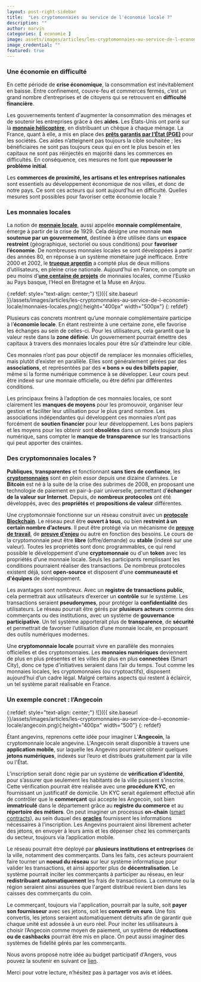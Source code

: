 ```yaml
---
layout: post-right-sidebar
title:  "Les cryptomonnaies au service de l'économie locale ?"
description: ""
author: marvin
categories: [ economie ]
image: assets/images/articles/les-cryptomonnaies-au-service-de-l-economie-locale/1.png
image_credential: ""
featured: true
---
```


### Une économie en difficulté

En cette période de **crise économique**, la consommation est inévitablement en baisse. Entre confinement, couvre-feu et commerces fermés, c’est un grand nombre d’entreprises et de citoyens qui se retrouvent en **difficulté financière**. 

Les gouvernements tentent d'augmenter la consommation des ménages et de soutenir les entreprises grâce à des **aides**. Les États-Unis ont parié sur la [**monnaie hélicoptère**](https://fr.wikipedia.org/wiki/Monnaie_h%C3%A9licopt%C3%A8re), en distribuant un chèque à chaque ménage. La France, quant à elle, a mis en place des [**prêts garantis par l’État (PGE)**](https://www.economie.gouv.fr/covid19-soutien-entreprises/pret-garanti-par-letat) pour les sociétés. Ces aides n’atteignent pas toujours la cible souhaitée ; les bénéficiaires ne sont pas toujours ceux qui en ont le plus besoin et les capitaux ne sont pas réinjectés en majorité dans les commerces en difficultés. En conséquence, ces mesures ne font que **repousser le problème initial**.

Les **commerces de proximité, les artisans et les entreprises nationales** sont essentiels au développement économique de nos villes, et donc de notre pays. Ce sont ces acteurs qui sont aujourd’hui en difficulté. Quelles mesures sont possibles pour favoriser cette économie locale ? 

### Les monnaies locales

La notion de [**monnaie locale**](https://fr.wikipedia.org/wiki/Monnaie_locale), aussi appelée **monnaie complémentaire**, émerge à partir de la crise de 1929. Cela désigne une monnaie **non soutenue par un gouvernement**, destinée à être utilisée dans un **espace restreint** (géographique, sectoriel ou sous conditions) pour **favoriser l’économie**. De nombreuses monnaies locales se sont développées à partir des années 80, en réponse à un système monétaire jugé inefficace. Entre 2000 et 2002, le [**trueque argentin**](https://www.franceculture.fr/oeuvre/monnaies-locales-et-economie-populaire-en-argentine) a compté plus de deux millions d’utilisateurs, en pleine crise nationale. Aujourd’hui en France, on compte un peu moins d’[**une centaine de projets**](https://fr.wikipedia.org/wiki/Liste_des_monnaies_locales_compl%C3%A9mentaires_en_France) de monnaies locales, comme l’Eusko au Pays basque, l’Heol en Bretagne et la Muse en Anjou.

{:refdef: style="text-align: center;"}
![]({{ site.baseurl }}/assets/images/articles/les-cryptomonnaies-au-service-de-l-economie-locale/monnaies-locales.png){:height="400px" width="500px"}
{: refdef}

Plusieurs cas concrets montrent qu’une monnaie complémentaire participe à l’**économie locale**. En étant restreinte à une certaine zone, elle favorise les échanges au sein de celles-ci. Pour les utilisateurs, cela garantit que la valeur reste dans la **zone définie**. Un gouvernement pourrait émettre des capitaux à travers des monnaies locales pour être sûr d’atteindre leur cible. 

Ces monnaies n’ont pas pour objectif de remplacer les monnaies officielles, mais plutôt d’exister en parallèle. Elles sont généralement gérées par des **associations**, et représentées par des **« bons » ou des billets papier**, même si la forme numérique commence à se développer. Leur cours peut être indexé sur une monnaie officielle, ou être défini par différentes conditions.

Les principaux freins à l’adoption de ces monnaies locales, ce sont clairement les **manques de moyens** pour les promouvoir, organiser leur gestion et faciliter leur utilisation pour le plus grand nombre. Les associations indépendantes qui développent ces monnaies n’ont pas forcément de **soutien financier** pour leur développement. Les bons papiers et les moyens pour les obtenir sont **obsolètes** dans un monde toujours plus numérique, sans compter le **manque de transparence** sur les transactions qui peut apporter des craintes. 

### Des cryptomonnaies locales ?

**Publiques**, **transparentes** et fonctionnant **sans tiers de confiance**, les [**cryptomonnaies**](https://fr.wikipedia.org/wiki/Cryptomonnaie) sont en plein essor depuis une dizaine d’années. Le **Bitcoin** est né à la suite de la crise des subrimes de 2008, en proposant une technologie de paiement en pair-à-pair universelle, permettant d’**échanger de la valeur sur Internet**. Depuis, de **nombreux protocoles** ont été développés, avec des **propriétés** et **propositions de valeur** différentes. 

Une cryptomonnaie fonctionne sur un réseau construit avec un [**protocole Blockchain**](https://fr.wikipedia.org/wiki/Blockchain). Le réseau peut être **ouvert à tous**, ou bien **restreint à un certain nombre d’acteurs**. Il peut être protégé via un mécanisme de [**preuve de travail**](https://fr.wikipedia.org/wiki/Preuve_de_travail), de [**preuve d’enjeu**](https://fr.wikipedia.org/wiki/Preuve_d%27enjeu) ou autre en fonction des besoins. Le cours de la cryptomonnaie peut être **libre** (offre/demande) ou **stable** (indexé sur une valeur). Toutes les propriétés sont donc programmables, ce qui rend possible le développement d'une **cryptomonnaie** ou d'un **token** avec les propriétés d’une monnaie locale. Seuls les participants remplissant les conditions pourraient réaliser des transactions. De nombreux protocoles existent déjà, sont **open-source** et disposent d'une **communeauté et d'équipes** de développement. 

Les avantages sont nombreux. Avec un **registre de transactions public**, cela permettrait aux utilisateurs d’exercer un **contrôle** sur le système. Les transactions seraient **pseudonymes**, pour protéger la **confidentialité** des utilisateurs. Le réseau pourrait être gérés par **plusieurs acteurs** comme des commerçants ou des institutions, avec un système de **gouvernance participative**. Un tel système apporterait plus de **transparence**, de **sécurité** et permettrait de favoriser l’utilisation d’une monnaie locale, en proposant des outils numériques modernes.

Une **cryptomonnaie locale** pourrait vivre en parallèle des monnaies officielles et des cryptomonnaies. Les **monnaies numériques** deviennent de plus en plus présentes et les villes de plus en plus **connectées** (Smart City), donc ce type d’initiatives seraient dans l’air du temps. Tout comme les monnaies locales, les cryptomonnaies (ou cryptoactifs), disposent aujourd’hui d’un cadre légal. Malgré certains aspects qui restent à éclaircir, un tel système parait réalisable en France. 

### Un exemple concret : l’Angecoin

{:refdef: style="text-align: center;"}
![]({{ site.baseurl }}/assets/images/articles/les-cryptomonnaies-au-service-de-l-economie-locale/angecoin.png){:height="400px" width="500"}
{: refdef}

Étant angevins, reprenons cette idée pour imaginer L’**Angecoin**, la cryptomonnaie locale angevine. L'Angecoin serait disponible à travers une **application mobile**, sur laquelle les Angevins pourraient obtenir quelques **jetons numériques**, indexés sur l’euro et distribués gratuitement par la ville ou l'État. 

L’inscription serait donc régie par un système de **vérification d’identité**, pour s’assurer que seulement les habitants de la ville puissent s’inscrire. Cette vérification pourrait être réalisée avec une **procédure KYC**, en fournissant un justificatif de domicile. Un KYC serait également effectué afin de contrôler que le **commerçant** qui accepte les Angecoin, soit bien **immatriculé** dans le département grâce au **registre du commerce** et au **répertoire des métiers**. On peut imaginer un processus **on-chain** ([smart contracts](https://fr.wikipedia.org/wiki/Contrat_intelligent)), au sein duquel des [**oracles**](https://fr.wikipedia.org/wiki/Oracle_de_blockchain) fournissent les informations nécessaires à l'inscription. Les Angevins pourraient ainsi librement acheter des jetons, en envoyer à leurs amis et les dépenser chez les commerçants du secteur, toujours via l’application mobile.

Le réseau pourrait être déployé par **plusieurs institutions et entreprises** de la ville, notamment des commerçants. Dans les faits, ces acteurs pourraient faire tourner un **noeud du réseau** sur leur système informatique pour valider les transactions, et ainsi apporter plus de **décentralisation**. Le système pourrait inciter les commerçants à participer au réseau, en leur **redistribuant automatiquement** les frais de transactions. La commune ou la région seraient ainsi assurées que l'argent distribué revient bien dans les caisses des commerçants du coin. 

Le commerçant, toujours via l'application, pourrait par la suite, soit **payer son fournisseur** avec ses jetons, soit les **convertir en euro**. Une fois convertis, les jetons seraient automatiquement détruits afin de garantir que chaque unité est adossée à un euro réel. Pour inciter les utilisateurs à choisir l’Angecoin comme moyen de paiement, un système de **réductions ou de cashbacks** pourrait être mis en place. On peut aussi imaginer des systèmes de fidelité gérés par les commerçants.

Nous avons proposé notre idée au budget participatif d'Angers, vous pouvez la soutenir en suivant ce [lien](https://ecrivons.angers.fr/processes/BP2021/f/351/proposals/2123). 

Merci pour votre lecture, n’hésitez pas à partager vos avis et idées. 
